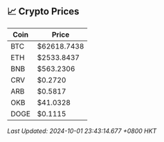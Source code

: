 ## 📈 Crypto Prices

| Coin | Price |
| ---- | ----- |
| BTC | $62618.7438 |
| ETH | $2533.8437 |
| BNB | $563.2306 |
| CRV | $0.2720 |
| ARB | $0.5817 |
| OKB | $41.0328 |
| DOGE | $0.1115 |

_Last Updated: 2024-10-01 23:43:14.677 +0800 HKT_